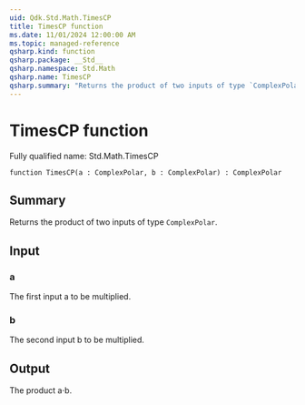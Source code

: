 ```yaml
---
uid: Qdk.Std.Math.TimesCP
title: TimesCP function
ms.date: 11/01/2024 12:00:00 AM
ms.topic: managed-reference
qsharp.kind: function
qsharp.package: __Std__
qsharp.namespace: Std.Math
qsharp.name: TimesCP
qsharp.summary: "Returns the product of two inputs of type `ComplexPolar`."
---
```


# TimesCP function

Fully qualified name: Std.Math.TimesCP

```qsharp
function TimesCP(a : ComplexPolar, b : ComplexPolar) : ComplexPolar
```

## Summary
Returns the product of two inputs of type `ComplexPolar`.

## Input
### a
The first input a to be multiplied.
### b
The second input b to be multiplied.

## Output
The product a⋅b.
